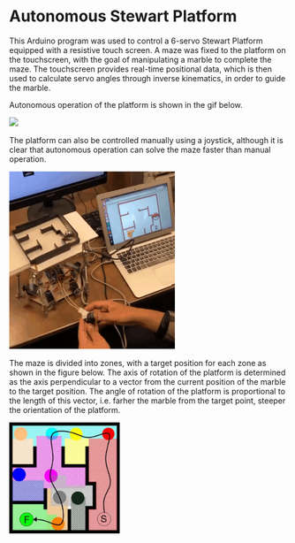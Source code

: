 Autonomous Stewart Platform
=============================

This Arduino program was used to control a 6-servo Stewart Platform equipped with a resistive touch screen. A maze was fixed to the platform on the touchscreen, with the goal of manipulating a marble to complete the maze. The touchscreen provides real-time positional data, which is then used to calculate servo angles through inverse kinematics, in order to guide the marble. 

Autonomous operation of the platform is shown in the gif below.

![](auto.gif)

The platform can also be controlled manually using a joystick, although it is clear that autonomous operation can solve the maze faster than manual operation.

![](manualmode.gif)

The maze is divided into zones, with a target position for each zone as shown in the figure below. The axis of rotation of the platform is determined as the axis perpendicular to a vector from the current position of the marble to the target position. The angle of rotation of the platform is proportional to the length of this vector, i.e. farher the marble from the target point, steeper the orientation of the platform.

<img src="zones.jpg" width=200>
